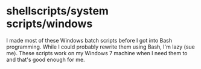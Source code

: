 # shellscripts/system scripts/windows

I made most of these Windows batch scripts before I got into Bash programming. While I could probably rewrite them using Bash, I'm lazy (sue me). These scripts work on my Windows 7 machine when I need them to and that's good enough for me.
